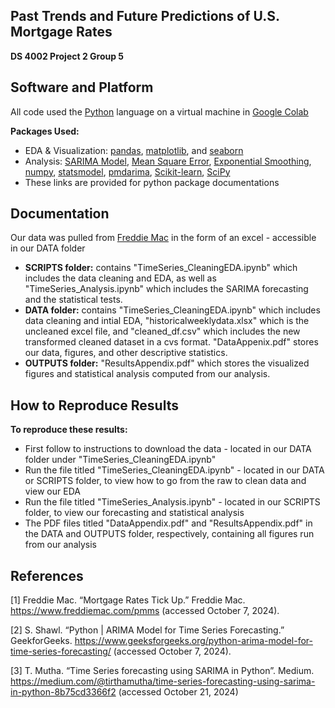 ## **Past Trends and Future Predictions of U.S. Mortgage Rates**
**DS 4002 Project 2 Group 5**

## Software and Platform 
All code used the [Python](https://www.python.org/downloads/) language on a virtual machine in [Google Colab](https://colab.research.google.com/) 

**Packages Used:**
* EDA & Visualization: [pandas](https://pypi.org/project/pandas/), [matplotlib](https://pypi.org/project/matplotlib/), and [seaborn](https://pypi.org/project/seaborn/) 
* Analysis: [SARIMA Model](https://www.geeksforgeeks.org/sarima-seasonal-autoregressive-integrated-moving-average/), [Mean Square Error](https://scikit-learn.org/1.5/modules/generated/sklearn.metrics.mean_squared_error.html), [Exponential Smoothing](https://www.statsmodels.org/dev/generated/statsmodels.tsa.holtwinters.ExponentialSmoothing.html), [numpy](https://numpy.org/doc/stable/user/absolute_beginners.html), [statsmodel](https://www.statsmodels.org/stable/index.html), [pmdarima](https://pypi.org/project/pmdarima/), [Scikit-learn](https://docs.scipy.org/doc/scipy/reference/stats.html), [SciPy](https://docs.scipy.org/doc/scipy/reference/stats.html)
* These links are provided for python package documentations  
  
## Documentation 
Our data was pulled from [Freddie Mac](https://www.freddiemac.com/pmms) in the form of an excel - accessible in our DATA folder
* **SCRIPTS folder:** contains "TimeSeries_CleaningEDA.ipynb" which includes the data cleaning and EDA, as well as "TimeSeries_Analysis.ipynb" which includes the SARIMA forecasting and the statistical tests. 
* **DATA folder:** contains "TimeSeries_CleaningEDA.ipynb" which includes data cleaning and intial EDA, "historicalweeklydata.xlsx" which is the uncleaned excel file, and "cleaned_df.csv" which includes the new transformed cleaned dataset in a cvs format. "DataAppenix.pdf" stores our data, figures, and other descriptive statistics.
* **OUTPUTS folder:** "ResultsAppendix.pdf" which stores the visualized figures and statistical analysis computed from our analysis. 

## How to Reproduce Results 
**To reproduce these results:**
* First follow to instructions to download the data - located in our DATA folder under "TimeSeries_CleaningEDA.ipynb"
* Run the file titled "TimeSeries_CleaningEDA.ipynb" - located in our DATA or SCRIPTS folder, to view how to go from the raw to clean data and view our EDA 
* Run the file titled  "TimeSeries_Analysis.ipynb" - located in our SCRIPTS folder, to view our forecasting and statistical analysis
* The PDF files titled "DataAppendix.pdf" and "ResultsAppendix.pdf" in the DATA and OUTPUTS folder, respectively, containing all figures run from our analysis

## References
[1] Freddie Mac. “Mortgage Rates Tick Up.” Freddie Mac. https://www.freddiemac.com/pmms (accessed October 7, 2024). 

[2] S. Shawl. “Python | ARIMA Model for Time Series Forecasting.” GeekforGeeks. https://www.geeksforgeeks.org/python-arima-model-for-time-series-forecasting/ (accessed October 7, 2024). 

[3] T. Mutha. “Time Series forecasting using SARIMA in Python”. Medium. https://medium.com/@tirthamutha/time-series-forecasting-using-sarima-in-python-8b75cd3366f2 (accessed October 21, 2024)
  
